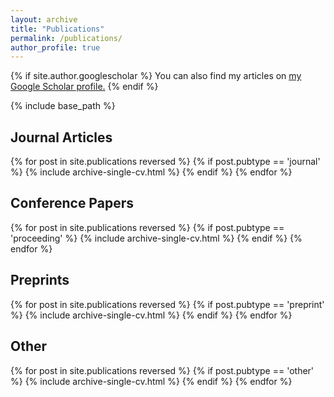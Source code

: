 ```yaml
---
layout: archive
title: "Publications"
permalink: /publications/
author_profile: true
---
```


{% if site.author.googlescholar %}
  You can also find my articles on <u><a href="{{site.author.googlescholar}}">my Google Scholar profile</a>.</u>
{% endif %}

{% include base_path %}

<h2>Journal Articles</h2>
{% for post in site.publications reversed %}
  {% if post.pubtype == 'journal' %}
      {% include archive-single-cv.html %}
  {% endif %}
{% endfor %}

<h2>Conference Papers</h2>
{% for post in site.publications reversed %}
  {% if post.pubtype == 'proceeding' %}
      {% include archive-single-cv.html %}
  {% endif %}
{% endfor %}

<h2>Preprints</h2>
{% for post in site.publications reversed %}
  {% if post.pubtype == 'preprint' %}
      {% include archive-single-cv.html %}
  {% endif %}
{% endfor %}

<h2>Other</h2>
{% for post in site.publications reversed %}
  {% if post.pubtype == 'other' %}
      {% include archive-single-cv.html %}
  {% endif %}
{% endfor %}



